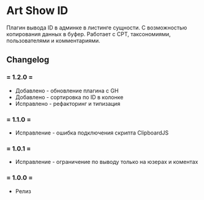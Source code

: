 # Art Show ID

Плагин вывода ID в админке в листинге сущности. С возможностью копирования данных в буфер. Работает с CPT, таксономиями, пользователями и комментариями.

## Changelog
### = 1.2.0 =
* Добавлено - обновление плагина с GH
* Добавлено - сортировка по ID в колонке
* Исправлено - рефакторинг и типизация

### = 1.1.0 =
* Исправление - ошибка подключения скрипта ClipboardJS

### = 1.0.1 =
* Исправление - ограничение по выводу только на юзерах и коментах

### = 1.0.0 =
* Релиз
